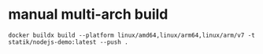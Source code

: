 # manual multi-arch build

    docker buildx build --platform linux/amd64,linux/arm64,linux/arm/v7 -t statik/nodejs-demo:latest --push . 

